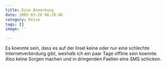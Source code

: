 ```yaml
---
title: Eine Anmerkung
date: 2005-03-28 06:28:46
category: Reise
tags: []
image: ''

---
```


Es koennte sein, dass es auf der Insel keine oder nur eine schlechte Internetverbindung gibt, weshalb ich ein paar Tage offline sein koennte. Also keine Sorgen machen und in dringenden Faellen eine SMS schicken.
